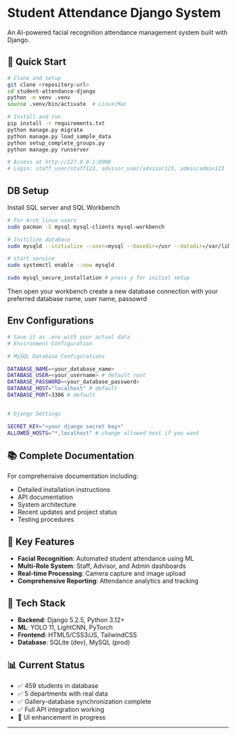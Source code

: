 # Student Attendance Django System

An AI-powered facial recognition attendance management system built with Django.

## 🚀 Quick Start

```bash
# Clone and setup
git clone <repository-url>
cd student-attendance-django
python -m venv .venv
source .venv/bin/activate  # Linux/Mac

# Install and run
pip install -r requirements.txt
python manage.py migrate
python manage.py load_sample_data
python setup_complete_groups.py
python manage.py runserver

# Access at http://127.0.0.1:8000
# Login: staff_user/staff123, advisor_user/advisor123, admin/admin123
```

## DB Setup

Install SQL server and SQL Workbench

```bash
# For Arch linux users
sudo pacman -S mysql mysql-clients mysql-workbench

# Initilize database
sudo mysqld --initialize --user=mysql --basedir=/usr --datadir=/var/lib/mysql

# start service
sudo systemctl enable --now mysqld

sudo mysql_secure_installation # press y for initial setup

```

Then open your workbench create a new database connection with your preferred database name, user name, passowrd


## Env Configurations

```bash
# Save it as .env with your actual data
# Environment Configuration

# MySQL Database Configurations

DATABASE_NAME=<your_database_name>
DATABASE_USER=<your_username> # default root
DATABASE_PASSWORD=<your_database_password>
DATABASE_HOST="localhost" # default
DATABASE_PORT=3306 # default


# Django Settings

SECRET_KEY="<your django secret key>"
ALLOWED_HOSTS="*,localhost" # change allowed host if you want

```

## 📚 Complete Documentation

For comprehensive documentation including:

- Detailed installation instructions
- API documentation
- System architecture
- Recent updates and project status
- Testing procedures


## 🎯 Key Features

- **Facial Recognition**: Automated student attendance using ML
- **Multi-Role System**: Staff, Advisor, and Admin dashboards
- **Real-time Processing**: Camera capture and image upload
- **Comprehensive Reporting**: Attendance analytics and tracking

## 🔧 Tech Stack

- **Backend**: Django 5.2.5, Python 3.12+
- **ML**: YOLO 11, LightCNN, PyTorch
- **Frontend**: HTML5/CSS3/JS, TailwindCSS
- **Database**: SQLite (dev), MySQL (prod)

## 📊 Current Status

- ✅ 459 students in database
- ✅ 5 departments with real data
- ✅ Gallery-database synchronization complete
- ✅ Full API integration working
- 🔄 UI enhancement in progress

---

